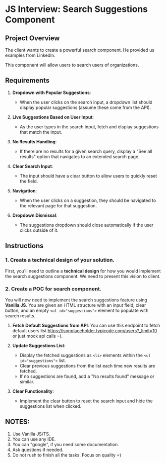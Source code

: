 # JS Interview: Search Suggestions Component

## Project Overview
The client wants to create a powerful search component. He provided us examples from LinkedIn.

This component will allow users to search users of organizations.

## Requirements
1. **Dropdown with Popular Suggestions**:
    - When the user clicks on the search input, a dropdown list should display popular suggestions (assume these come from the API).

2. **Live Suggestions Based on User Input**:
    - As the user types in the search input, fetch and display suggestions that match the input.

3. **No Results Handling**:
    - If there are no results for a given search query, display a "See all results" option that navigates to an extended search page.

4. **Clear Search Input**:
    - The input should have a clear button to allow users to quickly reset the field.

5. **Navigation**:
    - When the user clicks on a suggestion, they should be navigated to the relevant page for that suggestion.

6. **Dropdown Dismissal**:
    - The suggestions dropdown should close automatically if the user clicks outside of it.

## Instructions
### 1. **Create a technical design of your solution.**
   First, you'll need to outline a **technical design** for how you would implement the search suggestions component. We need to present this vision to client.

### 2. **Create a POC for search component.**
   You will now need to implement the search suggestions feature using **Vanilla JS**. You are given an HTML structure with an input field, clear button, and an empty `<ul id="suggestions">` element to populate with search results.

1. **Fetch Default Suggestions from API**:
    You can use this endpoint to fetch default users list https://jsonplaceholder.typicode.com/users?_limit=10 or just mock api calls =).

2. **Update Suggestions List**:
    - Display the fetched suggestions as `<li>` elements within the `<ul id="suggestions">` list.
    - Clear previous suggestions from the list each time new results are fetched.
    - If no suggestions are found, add a "No results found" message or similar.

3. **Clear Functionality**:
    - Implement the clear button to reset the search input and hide the suggestions list when clicked.


## NOTES: 
1. Use Vanilla JS/TS.
2. You can use any IDE.
3. You can "google", if you need some documentation.
4. Ask questions if needed.
5. Do not rush to finish all the tasks. Focus on quality =)






